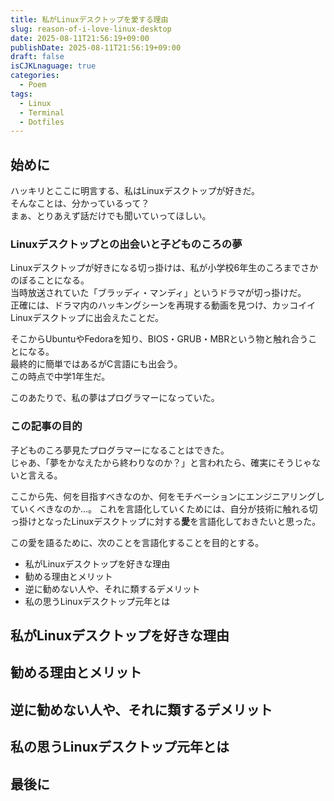 ```yaml
---
title: 私がLinuxデスクトップを愛する理由
slug: reason-of-i-love-linux-desktop
date: 2025-08-11T21:56:19+09:00
publishDate: 2025-08-11T21:56:19+09:00
draft: false
isCJKLnaguage: true
categories:
  - Poem
tags:
  - Linux
  - Terminal
  - Dotfiles
---
```


## 始めに

ハッキリとここに明言する、私はLinuxデスクトップが好きだ。\
そんなことは、分かっているって？\
まぁ、とりあえず話だけでも聞いていってほしい。

### Linuxデスクトップとの出会いと子どものころの夢

Linuxデスクトップが好きになる切っ掛けは、私が小学校6年生のころまでさかのぼることになる。\
当時放送されていた「ブラッディ・マンディ」というドラマが切っ掛けだ。\
正確には、ドラマ内のハッキングシーンを再現する動画を見つけ、カッコイイLinuxデスクトップに出会えたことだ。

そこからUbuntuやFedoraを知り、BIOS・GRUB・MBRという物と触れ合うことになる。\
最終的に簡単ではあるがC言語にも出会う。\
この時点で中学1年生だ。

このあたりで、私の夢はプログラマーになっていた。

### この記事の目的

子どものころ夢見たプログラマーになることはできた。\
じゃあ、「夢をかなえたから終わりなのか？」と言われたら、確実にそうじゃないと言える。

ここから先、何を目指すべきなのか、何をモチベーションにエンジニアリングしていくべきなのか…。
これを言語化していくためには、自分が技術に触れる切っ掛けとなったLinuxデスクトップに対する**愛**を言語化しておきたいと思った。

この愛を語るために、次のことを言語化することを目的とする。

- 私がLinuxデスクトップを好きな理由
- 勧める理由とメリット
- 逆に勧めない人や、それに類するデメリット
- 私の思うLinuxデスクトップ元年とは

## 私がLinuxデスクトップを好きな理由

## 勧める理由とメリット

## 逆に勧めない人や、それに類するデメリット

## 私の思うLinuxデスクトップ元年とは

## 最後に
